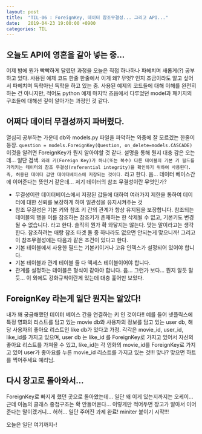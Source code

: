 ```yaml
---
layout: post
title:  "TIL-06 : ForeignKey, 데이터 참조무결성... 그리고 API..."
date:   2019-04-23 19:00:00 +0900
categories: TIL
---
```



## 오늘도 API에 영혼을 갈아 넣는 중...

어제 밤에 뭔가 빡빡하게 달렸던 과정을 오늘은 직접 하나하나 파헤치며 새롭게(?) 공부하고 있다. 
사용된 예제 코드 한줄 한줄에서 이게 왜? 무엇? 인지 조금이라도 알고 싶어서 파헤치며 독학아닌 독학을 하고 있는 중.
사용된 예제의 코드들에 대해 이해를 완전히 하는 건 아니지만,
적어도 python 예제 마지막 즈음에서 다루었던 model과 패키지의 구조들에 대해선 깊이 알아가는 과정인 것 같다.


## 어쩌다 데이터 무결성까지 파버렸다.

열심히 공부하는 가운데 db와 models.py 파일을 파악하는 와중에 잘 모르겠는 한줄이 등장.
`question = models.ForeignKey(Question, on_delete=models.CASCADE)`
이것을 알려면 ForeignKey가 뭔지 알아야할 것 같다. 설명을 통해 뭔지 대충 감은 오는데... 일단 검색.
`외래 키(Foreign Key)가 하나(또는 복수) 다른 테이블의 기본 키 필드를 가리키는 데이터의 참조 무결성(referential integrity)을 확인하기 위하여 사용된다. 즉, 허용된 데이터 값만 데이터베이스에 저장되는 것이다.`
라고 한다. 
음... 데이터 베이스간에 이어준다는 뜻인거 같은데... 저기 데이터의 참조 무결성이란 무엇인가?
- 무결성이란 데이터베이스에서 저장된 값들에 대하여 여러가지 제한을 통하여 데이터에 대한 신뢰를 보장하게 하여 일관성을 유지시켜주는 것
- 참조 무결성은 기본 키와 참조 키 간의 관계가 항상 유지됨을 보장합니다. 참조되는 테이블의 행을 이를 참조하는 참조키가 존재하는 한 삭제될 수 없고, 기본키도 변경될 수 없습니다.
라고 한다. 솔직히 뭔가 확 와닿지는 않는다. 맞는 말이라고는 생각한다. 참조하려는 애랑 참조 타겟 둘 중 하나라도 없으면 안되는게 맞으니까! 그리고 이 참조무결성에는 다음과 같은 조건이 있다고 한다.
- 기본 테이블에서 사용한 필드는 기본키이거나 고유 인덱스가 설정되어 있어야 합니다.
- 기본 테이블과 관계 테이블 둘 다 액세스 테이블이어야 합니다.
- 관계를 설정하는 테이블은 형식이 같아야 합니다.
음... 그런가 보다... 뭔지 알듯 말듯... 이 외에도 강화규칙이란게 있는데 대충 훑어만 보았다.


## ForeignKey 라는게 일단 뭔지는 알았다!

내가 꽤 궁금해했던 데이터 베이스 간을 연결하는 키 인 것이다!! 예를 들어 넷플릭스에 특정 영화의 리스트를 담고 있는 movie db와 사용자의 정보를 담고 있는 user db, 해당 사용자의 좋아요 리스트인 like db가 있다고 가정. 각각은 movie_id, user_id, like_id를 가지고 있으며, user db 는 like_id 를 ForeignKey로 가지고 있어서 자신의 좋아요 리스트를 가져올 수 있고, like_id는 각 영화의 movie_id를 ForeignKey로 가지고 있어 user가 좋아요를 누른 movie_id 리스트를 가지고 있는 것!!! 맞나? 맞으면 하트를 찍어주세요 예리님.


## 다시 장고로 돌아와서...

ForeignKey로 빠지게 했던 곳으로 돌아왔는데... 일단 왜 이게 있는지까지는 오케이... 근데 이놈의 클래스 중첩구조는 확 안들어온다... 이렇게만 적어두면 장고가 알아서 이어준다는 말이겠거니... 허허... 일단 주어진 과제 완료! miniter 붙이기 시작!!!

오늘은 일단 여기까지-!

